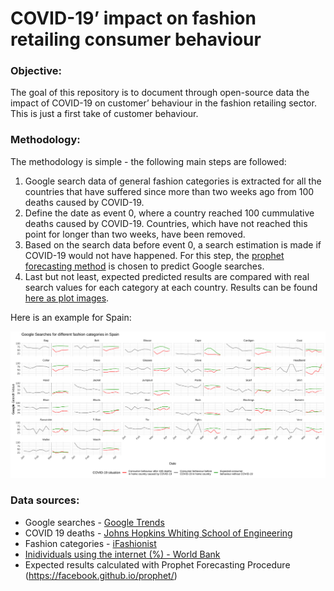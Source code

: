 
<!-- README.md is generated from README.Rmd. Please edit that file -->

# COVID-19’ impact on fashion retailing consumer behaviour

<!-- badges: start -->

<!-- badges: end -->

### Objective:

The goal of this repository is to document through open-source data the
impact of COVID-19 on customer’ behaviour in the fashion retailing
sector. This is just a first take of customer behaviour.

### Methodology:

The methodology is simple - the following main steps are followed:

1.  Google search data of general fashion categories is extracted for
    all the countries that have suffered since more than two weeks ago
    from 100 deaths caused by COVID-19.
2.  Define the date as event 0, where a country reached 100 cummulative
    deaths caused by COVID-19. Countries, which have not reached this
    point for longer than two weeks, have been removed.
3.  Based on the search data before event 0, a search estimation is made
    if COVID-19 would not have happened. For this step, the [prophet
    forecasting method](https://facebook.github.io/prophet/) is chosen
    to predict Google searches.
4.  Last but not least, expected predicted results are compared with
    real search values for each category at each country. Results can be
    found [here as plot
    images](https://github.com/matbmeijer/covid19_fashion_trends/tree/master/output/plots).

Here is an example for
Spain:

<center>

<img src="https://github.com/matbmeijer/covid19_fashion_trends/blob/master/output/plots/ES_plot2.png?raw=true">

</center>

### Data sources:

  - Google searches - [Google Trends](https://www.google.com/trends)
  - COVID 19 deaths - [Johns Hopkins Whiting School of
    Engineering](https://github.com/CSSEGISandData)
  - Fashion categories -
    [iFashionist](https://github.com/MalongTech/imaterialist-product-2019)
  - [Inidividuals using the internet (%) - World
    Bank](https://data.worldbank.org/indicator/IT.NET.USER.ZS)
  - Expected results calculated with Prophet Forecasting Procedure
    (<https://facebook.github.io/prophet/>)
